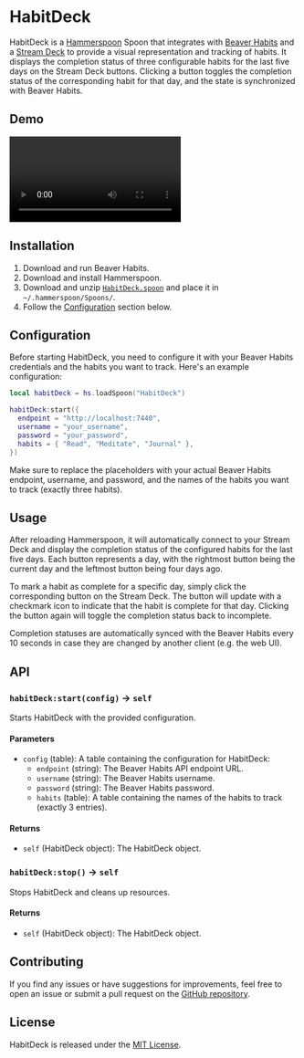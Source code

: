 # HabitDeck

HabitDeck is a [Hammerspoon](https://www.hammerspoon.org/) Spoon that integrates with [Beaver Habits](https://github.com/daya0576/beaverhabits) and a [Stream Deck](https://www.elgato.com/ww/en/p/stream-deck-mk2-black) to provide a visual representation and tracking of habits. It displays the completion status of three configurable habits for the last five days on the Stream Deck buttons. Clicking a button toggles the completion status of the corresponding habit for that day, and the state is synchronized with Beaver Habits.

## Demo

![Demo](https://github.com/nov1n/HabitDeck/raw/refs/heads/main/demo.mp4)

## Installation

1. Download and run Beaver Habits.
2. Download and install Hammerspoon.
3. Download and unzip [`HabitDeck.spoon`](https://github.com/nov1n/HabitDeck/raw/refs/heads/main/Spoons/HabitDeck.spoon.zip) and place it in `~/.hammerspoon/Spoons/`.
4. Follow the [Configuration](#configuration) section below.

## Configuration

Before starting HabitDeck, you need to configure it with your Beaver Habits credentials and the habits you want to track. Here's an example configuration:

```lua
local habitDeck = hs.loadSpoon("HabitDeck")

habitDeck:start({
  endpoint = "http://localhost:7440",
  username = "your_username",
  password = "your_password",
  habits = { "Read", "Meditate", "Journal" },
})
```

Make sure to replace the placeholders with your actual Beaver Habits endpoint, username, and password, and the names of the habits you want to track (exactly three habits).

## Usage

After reloading Hammerspoon, it will automatically connect to your Stream Deck and display the completion status of the configured habits for the last five days. Each button represents a day, with the rightmost button being the current day and the leftmost button being four days ago.

To mark a habit as complete for a specific day, simply click the corresponding button on the Stream Deck. The button will update with a checkmark icon to indicate that the habit is complete for that day. Clicking the button again will toggle the completion status back to incomplete.

Completion statuses are automatically synced with the Beaver Habits every 10 seconds in case they are changed by another client (e.g. the web UI).

## API

### `habitDeck:start(config)` → `self`

Starts HabitDeck with the provided configuration.

#### Parameters

- `config` (table): A table containing the configuration for HabitDeck:
  - `endpoint` (string): The Beaver Habits API endpoint URL.
  - `username` (string): The Beaver Habits username.
  - `password` (string): The Beaver Habits password.
  - `habits` (table): A table containing the names of the habits to track (exactly 3 entries).

#### Returns

- `self` (HabitDeck object): The HabitDeck object.

### `habitDeck:stop()` → `self`

Stops HabitDeck and cleans up resources.

#### Returns

- `self` (HabitDeck object): The HabitDeck object.

## Contributing

If you find any issues or have suggestions for improvements, feel free to open an issue or submit a pull request on the [GitHub repository](https://github.com/nov1n/HabitDeck/issues).

## License

HabitDeck is released under the [MIT License](https://opensource.org/licenses/MIT).

